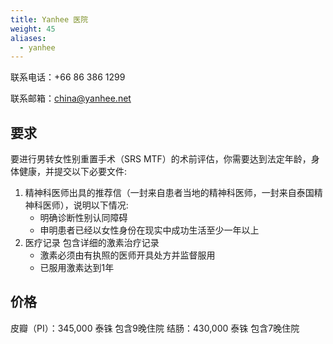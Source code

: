 ```yaml
---
title: Yanhee 医院
weight: 45
aliases:
  - yanhee
---
```



联系电话：+66 86 386 1299

联系邮箱：<china@yanhee.net>

## 要求

要进行男转女性别重置手术（SRS MTF）的术前评估，你需要达到法定年龄，身体健康，并提交以下必要文件:

1.  精神科医师出具的推荐信（一封来自患者当地的精神科医师，一封来自泰国精神科医师），说明以下情况:
    - 明确诊断性别认同障碍
    - 申明患者已经以女性身份在现实中成功生活至少一年以上
1.  医疗记录 包含详细的激素治疗记录
    - 激素必须由有执照的医师开具处方并监督服用
    - 已服用激素达到1年

## 价格

皮瓣（PI）：345,000 泰铢 包含9晚住院
结肠：430,000 泰铢 包含7晚住院